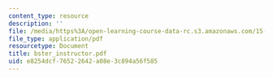 ```yaml
---
content_type: resource
description: ''
file: /media/https%3A/open-learning-course-data-rc.s3.amazonaws.com/15-667-negotiation-and-conflict-management-spring-2001/e8254dcf76522642a08e3c894a56f585_bster_instructor.pdf
file_type: application/pdf
resourcetype: Document
title: bster_instructor.pdf
uid: e8254dcf-7652-2642-a08e-3c894a56f585
---
```

